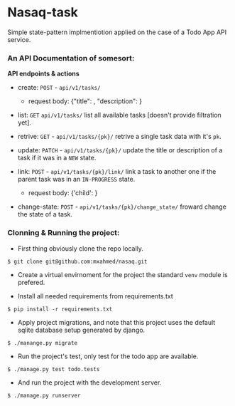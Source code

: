 # Nasaq-task

Simple state-pattern implmentiotion applied on the case of a Todo App API service.


### An API Documentation of somesort:

**API endpoints & actions**
- create: `POST` - `api/v1/tasks/`
  * request body: {"title": <task-title>, "description": <task-description>}

- list: `GET` `api/v1/tasks/` list all available tasks [doesn't provide filtration yet].

- retrive: `GET` - `api/v1/tasks/{pk}/` retrive a single task data with it's `pk`.

- update: `PATCH` - `api/v1/tasks/{pk}/` update the title or description of a task if it was in a `NEW` state.

- link: `POST` - `api/v1/tasks/{pk}/link/` link a task to another one if the parent task was in an `IN-PROGRESS` state.
  * request body: {'child': <child-task-id>}

- change-state: `POST` - `api/v1/tasks/{pk}/change_state/` froward change the state of a task.


### Clonning & Running the project:
- First thing obviously clone the repo locally.
```
$ git clone git@github.com:mxahmed/nasaq.git
```

- Create a virtual envirnoment for the project the standard `venv` module is prefered.

- Install all needed requirements from requirements.txt
```
$ pip install -r requirements.txt
```

- Apply project migrations, and note that this project uses the default sqlite database setup generated by django.
```
$ ./manange.py migrate
```

- Run the project's test, only test for the todo app are available.
```
$ ./manage.py test todo.tests
```

- And run the project with the development server.
```
$ ./manage.py runserver
```
